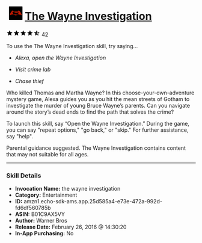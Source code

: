 # &nbsp;<img src="skill_icon" alt="The Wayne Investigation icon" width="36"> [The Wayne Investigation](http://alexa.amazon.com/#skills/amzn1.echo-sdk-ams.app.25d585a4-e73e-472a-992d-fd6df560785b)
![4.8 stars](../../images/ic_star_black_18dp_1x.png)![4.8 stars](../../images/ic_star_black_18dp_1x.png)![4.8 stars](../../images/ic_star_black_18dp_1x.png)![4.8 stars](../../images/ic_star_black_18dp_1x.png)![4.8 stars](../../images/ic_star_half_black_18dp_1x.png) 42

To use the The Wayne Investigation skill, try saying...

* *Alexa, open the Wayne Investigation*

* *Visit crime lab*

* *Chase thief*

Who killed Thomas and Martha Wayne? In this choose-your-own-adventure mystery game, Alexa guides you as you hit the mean streets of Gotham to investigate the murder of young Bruce Wayne’s parents. Can you navigate around the story’s dead ends to find the path that solves the crime?
 
To launch this skill, say “Open the Wayne Investigation.” During the game, you can say "repeat options," "go back," or "skip." For further assistance, say "help".

Parental guidance suggested. The Wayne Investigation contains content that may not suitable for all ages.

***

### Skill Details

* **Invocation Name:** the wayne investigation
* **Category:** Entertainment
* **ID:** amzn1.echo-sdk-ams.app.25d585a4-e73e-472a-992d-fd6df560785b
* **ASIN:** B01C9AX5VY
* **Author:** Warner Bros
* **Release Date:** February 26, 2016 @ 14:30:20
* **In-App Purchasing:** No
